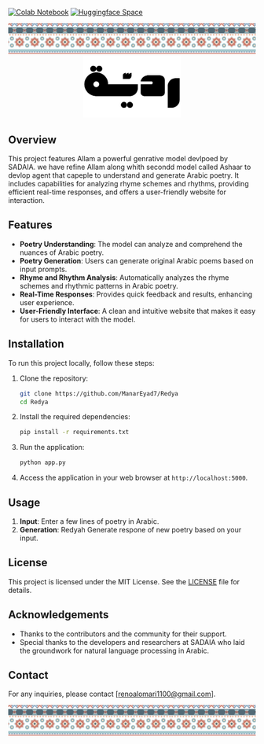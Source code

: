 [![Colab Notebook](https://colab.research.google.com/assets/colab-badge.svg)](https://colab.research.google.com/drive/1gBHidEO7xLpo7waL7V7wkoj85seCH12g?usp=sharing)
[![Huggingface Space](https://img.shields.io/badge/Demo%20-yellow.svg)](Demo/Demo.mp4)

<div align="center">
    <img src="static/images/Banner1.png" alt="Banner" />
  <img src="static/images/RedyaLogo.png" alt="Redya Logo" width="200"/>

</div>


## Overview

This project features Allam a powerful genrative model devlpoed by SADAIA. we have refine Allam along whith secondd model called Ashaar to devlop agent that capeple to understand and generate Arabic poetry. It includes capabilities for analyzing rhyme schemes and rhythms, providing efficient real-time responses, and offers a user-friendly website for interaction.

## Features

- **Poetry Understanding**: The model can analyze and comprehend the nuances of Arabic poetry.
- **Poetry Generation**: Users can generate original Arabic poems based on input prompts.
- **Rhyme and Rhythm Analysis**: Automatically analyzes the rhyme schemes and rhythmic patterns in Arabic poetry.
- **Real-Time Responses**: Provides quick feedback and results, enhancing user experience.
- **User-Friendly Interface**: A clean and intuitive website that makes it easy for users to interact with the model.

## Installation

To run this project locally, follow these steps:

1. Clone the repository:
   ```bash
   git clone https://github.com/ManarEyad7/Redya
   cd Redya
   ```

2. Install the required dependencies:
   ```bash
   pip install -r requirements.txt
   ```

3. Run the application:
   ```bash
   python app.py
   ```

4. Access the application in your web browser at `http://localhost:5000`.

## Usage

1. **Input**: Enter a few lines of poetry in Arabic.
2. **Generation**: Redyah Generate respone of new poetry based on your input.


## License

This project is licensed under the MIT License. See the [LICENSE](LICENSE) file for details.

## Acknowledgements

- Thanks to the contributors and the community for their support.
- Special thanks to the developers and researchers at SADAIA who laid the groundwork for natural language processing in Arabic.

## Contact

For any inquiries, please contact [renoalomari1100@gmail.com].

<div align="center">
    <img src="static/images/Banner1.png" alt="Banner" />
</div>
